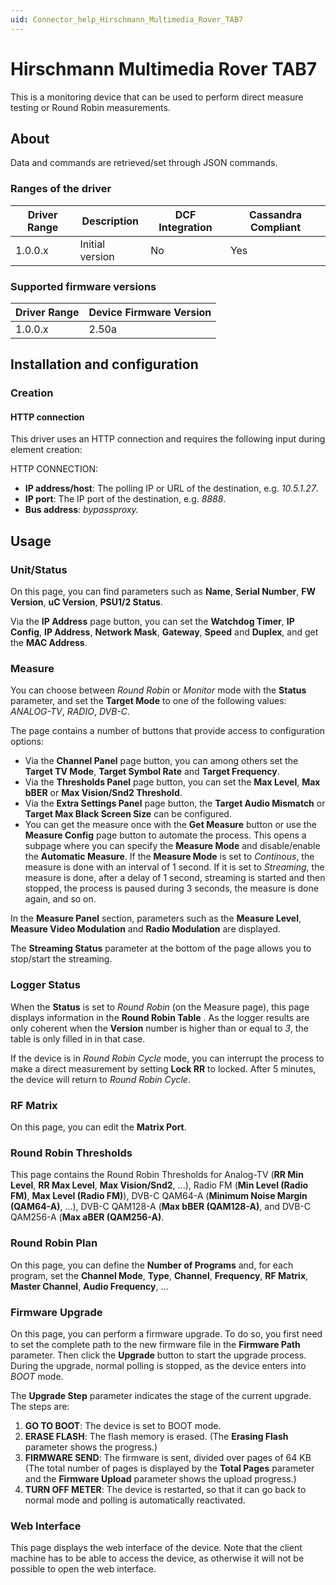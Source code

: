 ```yaml
---
uid: Connector_help_Hirschmann_Multimedia_Rover_TAB7
---
```


# Hirschmann Multimedia Rover TAB7

This is a monitoring device that can be used to perform direct measure testing or Round Robin measurements.

## About

Data and commands are retrieved/set through JSON commands.

### Ranges of the driver

| **Driver Range** | **Description** | **DCF Integration** | **Cassandra Compliant** |
|------------------|-----------------|---------------------|-------------------------|
| 1.0.0.x          | Initial version | No                  | Yes                     |

### Supported firmware versions

| **Driver Range** | **Device Firmware Version** |
|------------------|-----------------------------|
| 1.0.0.x          | 2.50a                       |

## Installation and configuration

### Creation

#### HTTP connection

This driver uses an HTTP connection and requires the following input during element creation:

HTTP CONNECTION:

- **IP address/host**: The polling IP or URL of the destination, e.g. *10.5.1.27*.
- **IP port**: The IP port of the destination, e.g. *8888*.
- **Bus address**: *bypassproxy.*

## Usage

### Unit/Status

On this page, you can find parameters such as **Name**, **Serial Number**, **FW Version**, **uC Version**, **PSU1/2 Status**.

Via the **IP Address** page button, you can set the **Watchdog Timer**, **IP Config**, **IP Address**, **Network Mask**, **Gateway**, **Speed** and **Duplex**, and get the **MAC Address**.

### Measure

You can choose between *Round Robin* or *Monitor* mode with the **Status** parameter, and set the **Target Mode** to one of the following values: *ANALOG-TV*, *RADIO*, *DVB-C*.

The page contains a number of buttons that provide access to configuration options:

- Via the **Channel Panel** page button, you can among others set the **Target TV Mode**, **Target Symbol Rate** and **Target Frequency**.
- Via the **Thresholds Panel** page button, you can set the **Max Level**, **Max bBER** or **Max Vision/Snd2 Threshold**.
- Via the **Extra Settings Panel** page button, the **Target Audio Mismatch** or **Target Max Black Screen Size** can be configured.
- You can get the measure once with the **Get Measure** button or use the **Measure Config** page button to automate the process.
  This opens a subpage where you can specify the **Measure Mode** and disable/enable the **Automatic Measure**. If the **Measure Mode** is set to *Continous*, the measure is done with an interval of 1 second. If it is set to *Streaming*, the measure is done, after a delay of 1 second, streaming is started and then stopped, the process is paused during 3 seconds, the measure is done again, and so on.

In the **Measure Panel** section, parameters such as the **Measure Level**, **Measure Video Modulation** and **Radio Modulation** are displayed.

The **Streaming Status** parameter at the bottom of the page allows you to stop/start the streaming.

### Logger Status

When the **Status** is set to *Round Robin* (on the Measure page), this page displays information in the **Round Robin Table** . As the logger results are only coherent when the **Version** number is higher than or equal to *3*, the table is only filled in in that case.

If the device is in *Round Robin Cycle* mode, you can interrupt the process to make a direct measurement by setting **Lock RR** to locked. After 5 minutes, the device will return to *Round Robin Cycle*.

### RF Matrix

On this page, you can edit the **Matrix Port**.

### Round Robin Thresholds

This page contains the Round Robin Thresholds for Analog-TV (**RR Min Level**, **RR Max Level**, **Max Vision/Snd2**, ...), Radio FM (**Min Level (Radio FM)**, **Max Level (Radio FM)**), DVB-C QAM64-A (**Minimum Noise Margin (QAM64-A)**, ...), DVB-C QAM128-A (**Max bBER (QAM128-A)**, and DVB-C QAM256-A (**Max aBER (QAM256-A)**.

### Round Robin Plan

On this page, you can define the **Number of Programs** and, for each program, set the **Channel Mode**, **Type**, **Channel**, **Frequency**, **RF Matrix**, **Master Channel**, **Audio Frequency**, ...

### Firmware Upgrade

On this page, you can perform a firmware upgrade. To do so, you first need to set the complete path to the new firmware file in the **Firmware Path** parameter. Then click the **Upgrade** button to start the upgrade process. During the upgrade, normal polling is stopped, as the device enters into *BOOT* mode.

The **Upgrade Step** parameter indicates the stage of the current upgrade. The steps are:

1.  **GO TO BOOT**: The device is set to BOOT mode.
2.  **ERASE FLASH**: The flash memory is erased. (The **Erasing Flash** parameter shows the progress.)
3.  **FIRMWARE SEND**: The firmware is sent, divided over pages of 64 KB (The total number of pages is displayed by the **Total Pages** parameter and the **Firmware Upload** parameter shows the upload progress.)
4.  **TURN OFF METER**: The device is restarted, so that it can go back to normal mode and polling is automatically reactivated.

### Web Interface

This page displays the web interface of the device. Note that the client machine has to be able to access the device, as otherwise it will not be possible to open the web interface.
